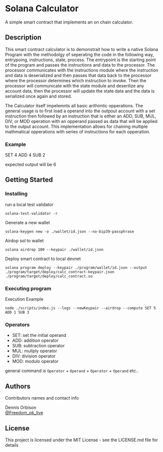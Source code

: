 # Solana Calculator

A simple smart contract that implements an on chain calculator.

## Description

This smart contract calculator is to demonstrait how to write a native Solana Program with the methodolgy of seperating the code in the following way, entrypoing, instructions, state, process. The entrypoint is the starting point of the program and passes the instructions and data to the processor. The processor communicates with the instructions module where the instruction and data is deserialized and then passes that data back to the processor where the processor determines which instruction to invoke. Then the processor will communicate with the state module and deserilize any account data, then the processor will update the state data and the data is serialized once again and stored.

The Calculator itself impelemnts all basic arithimtic opperations. The general usage is to first load a operand into the outpout account with a set instruction then followed by an instruction that is either an ADD, SUB, MUL, DIV, or MOD operation with an opperand passed as data that will be applied to the output account. This implementation allows for chaining multiple mathmatical opperations with series of instructions for each opperation.

### Example

SET 4
ADD 4
SUB 2

expected output will be 6

## Getting Started

### Installing

run a local test validator
```
solana-test-validator -r
```

Generate a new wallet
```
solana-keygen new -o ./wallet/id.json --no-bip39-passphrase
```

Airdop sol to wallet
```
solana airdrop 100 --keypair ./wallet/id.json
```

Deploy smart contract to local devnet

```
solana program deploy --keypair ./program/wallet/id.json --output ./program/target/deploy/calc_contract-keypair.json ./program/target/deploy/calc_contract.so
```



### Executing program

Execution Example
```
node ./scripts/index.js --logs --newKeypair --airdrop --compute SET 5 ADD 1 SUB 3
```

### Operators
- SET: set the initial operand
- ADD: addition operator
- SUB: subtraction operator
- MUL: muliply operator
- DIV: division operator
- MOD: modulo operator

general command is `Operator` + `Operand` + `Operator` + `Operand` etc..


## Authors

Contributors names and contact info

Dennis Orbison  
[@Freedom_pk_live](https://twitter.com/Freedom_pk_live)


## License

This project is licensed under the MIT License - see the LICENSE.md file for details
